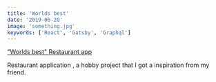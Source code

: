 ```yaml
---
title: 'Worlds best'
date: '2019-06-20'
image: 'something.jpg'
keywords: ['React', 'Gatsby', 'Graphql']
---
```


<a href="https://marcell-worlds-best.netlify.app/menu" target="_blank">
  "Worlds best" Restaurant app
</a>

Restaurant application , a hobby project that I got a inspiration from my friend.
